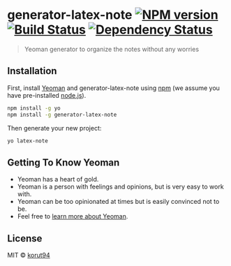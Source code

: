 # generator-latex-note [![NPM version][npm-image]][npm-url] [![Build Status][travis-image]][travis-url] [![Dependency Status][daviddm-image]][daviddm-url]
> Yeoman generator to organize the notes without any worries

## Installation

First, install [Yeoman](http://yeoman.io) and generator-latex-note using [npm](https://www.npmjs.com/) (we assume you have pre-installed [node.js](https://nodejs.org/)).

```bash
npm install -g yo
npm install -g generator-latex-note
```

Then generate your new project:

```bash
yo latex-note
```

## Getting To Know Yeoman

 * Yeoman has a heart of gold.
 * Yeoman is a person with feelings and opinions, but is very easy to work with.
 * Yeoman can be too opinionated at times but is easily convinced not to be.
 * Feel free to [learn more about Yeoman](http://yeoman.io/).

## License

MIT © [korut94]()


[npm-image]: https://badge.fury.io/js/generator-latex-note.svg
[npm-url]: https://npmjs.org/package/generator-latex-note
[travis-image]: https://travis-ci.org/Hexamini/generator-latex-note.svg?branch=master
[travis-url]: https://travis-ci.org/Hexamini/generator-latex-note
[daviddm-image]: https://david-dm.org/Hexamini/generator-latex-note.svg?theme=shields.io
[daviddm-url]: https://david-dm.org/Hexamini/generator-latex-note

